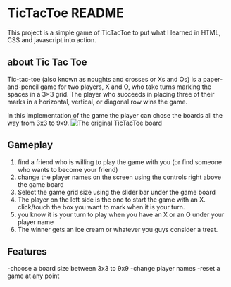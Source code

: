 
# TicTacToe README

This project is a simple game of TicTacToe to put what I learned in HTML, CSS and javascript into action.

## about Tic Tac Toe

Tic-tac-toe (also known as noughts and crosses or Xs and Os) is a paper-and-pencil game for two players, X and O, who take turns marking the spaces in a 3×3 grid. The player who succeeds in placing three of their marks in a horizontal, vertical, or diagonal row wins the game.

In this implementation of the game the player can chose the boards all the way from 3x3 to 9x9.
![The original TicTacToe board](https://csharpcorner-mindcrackerinc.netdna-ssl.com/UploadFile/75a48f/tic-tac-toe-game-in-C-Sharp/Images/TicTacToe_HD_iTunesArtwork.png)

## Gameplay

1. find a friend who is willing to play the game with you (or find someone who wants to become your friend)
2. change the player names on the screen using the controls right above the game board
3. Select the game grid size using the slider bar under the game board
4. The player on the left side is the one to start the game with an X. click/touch the box you want to mark when it is your turn.
5. you know it is your turn to play when you have an X or an O under your player name
6. The winner gets an ice cream or whatever you guys consider a treat.

## Features

-choose a board size between 3x3 to 9x9
-change player names
-reset a game at any point
